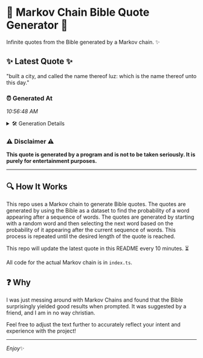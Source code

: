 # 📖 Markov Chain Bible Quote Generator 📖

Infinite quotes from the Bible generated by a Markov chain. ✨

## ✨ Latest Quote ✨
"built a city, and called the name thereof luz: which is the name thereof unto this day."

### ⏰ Generated At
*10:56:48 AM*

<details>
    <summary>🛠️ Generation Details</summary>
    <p>
        <strong>🌱 Seed:</strong> built<br>
        <strong>🔄 Iterations:</strong> 16<br>
        <strong>📜 Context History:</strong><br>[ built ]: a<br>[ built, a ]: city,<br>[ built, a, city, ]: and<br>[ built, a, city,, and ]: called<br>[ built, a, city,, and, called ]: the<br>[ built, a, city,, and, called, the ]: name<br>[ a, city,, and, called, the, name ]: thereof<br>[ city,, and, called, the, name, thereof ]: luz:<br>[ and, called, the, name, thereof, luz: ]: which<br>[ called, the, name, thereof, luz:, which ]: is<br>[ the, name, thereof, luz:, which, is ]: the<br>[ name, thereof, luz:, which, is, the ]: name<br>[ thereof, luz:, which, is, the, name ]: thereof<br>[ luz:, which, is, the, name, thereof ]: unto<br>[ which, is, the, name, thereof, unto ]: this<br>[ is, the, name, thereof, unto, this ]: day.<br>
    </p>
</details>

### ⚠️ Disclaimer ⚠️
**This quote is generated by a program and is not to be taken seriously. It is purely for entertainment purposes.**

---

## 🔍 How It Works

This repo uses a Markov chain to generate Bible quotes. The quotes are generated by using the Bible as a dataset to find the probability of a word appearing after a sequence of words. The quotes are generated by starting with a random word and then selecting the next word based on the probability of it appearing after the current sequence of words. This process is repeated until the desired length of the quote is reached.

This repo will update the latest quote in this README every 10 minutes. ⏳

All code for the actual Markov chain is in `index.ts`.

## ❓ Why

I was just messing around with Markov Chains and found that the Bible surprisingly yielded good results when prompted. 
It was suggested by a friend, and I am in no way christian.

Feel free to adjust the text further to accurately reflect your intent and experience with the project!

---

*Enjoy*✨
